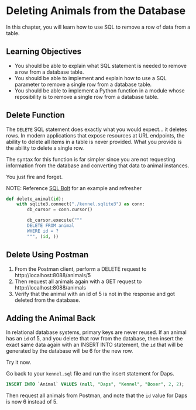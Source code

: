 # Deleting Animals from the Database

In this chapter, you will learn how to use SQL to remove a row of data from a table.

## Learning Objectives

* You should be able to explain what SQL statement is needed to remove a row from a database table.
* You should be able to implement and explain how to use a SQL parameter to remove a single row from a database table.
* You should be able to implement a Python function in a module whose reposibility is to remove a single row from a database table.

## Delete Function

The `DELETE` SQL statement does exactly what you would expect... it deletes rows. In modern applications that expose resources at URL endpoints, the ability to delete all items in a table is never provided. What you provide is the ability to delete a single row.

The syntax for this function is far simpler since you are not requesting information from the database and converting that data to animal instances.

You just fire and forget.

NOTE: Reference [SQL Bolt](https://sqlbolt.com/lesson/deleting_rows) for an example and refresher

```py
def delete_animal(id):
    with sqlite3.connect("./kennel.sqlite3") as conn:
        db_cursor = conn.cursor()

        db_cursor.execute("""
        DELETE FROM animal
        WHERE id = ?
        """, (id, ))

```

## Delete Using Postman

1. From the Postman client, perform a DELETE request to http://localhost:8088/animals/5
1. Then request all animals again with a GET request to http://localhost:8088/animals
1. Verify that the animal with an id of 5 is not in the response and got deleted from the database.

## Adding the Animal Back

In relational database systems, primary keys are never reused. If an animal has an `id` of 5, and you delete that row from the database, then insert the exact same data again with an INSERT INTO statement, the `id` that will be generated by the database will be 6 for the new row.

Try it now.

Go back to your `kennel.sql` file and run the insert statement for Daps.

```sql
INSERT INTO `Animal` VALUES (null, "Daps", "Kennel", "Boxer", 2, 2);
```

Then request all animals from Postman, and note that the `id` value for Daps is now 6 instead of 5.
